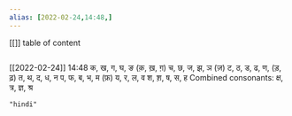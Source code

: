 ```yaml
---
alias: [2022-02-24,14:48,]
---
```

[[]]
table of content
```toc
```

[[2022-02-24]] 14:48
क, ख, ग, घ, ङ (क़, ख़, ग़)
च, छ, ज, झ, ञ (ज़)
ट, ठ, ड, ढ, ण, (ड़, ढ़)
त, थ, द, ध, न
प, फ, ब, भ, म (फ़)
य, र, ल, व
श, श़, ष, स, ह
Combined consonants: क्ष, त्र, ज्ञ, श्र
```query
"hindi"
```